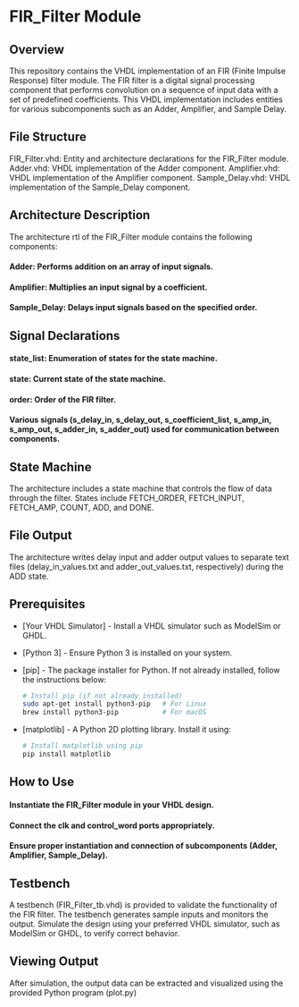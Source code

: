 # FIR_Filter Module
## Overview
This repository contains the VHDL implementation of an FIR (Finite Impulse Response) filter module. The FIR filter is a digital signal processing component that performs convolution on a sequence of input data with a set of predefined coefficients. This VHDL implementation includes entities for various subcomponents such as an Adder, Amplifier, and Sample Delay.

## File Structure
FIR_Filter.vhd: Entity and architecture declarations for the FIR_Filter module.
Adder.vhd: VHDL implementation of the Adder component.
Amplifier.vhd: VHDL implementation of the Amplifier component.
Sample_Delay.vhd: VHDL implementation of the Sample_Delay component.

## Architecture Description
The architecture rtl of the FIR_Filter module contains the following components:
#### Adder: Performs addition on an array of input signals.
#### Amplifier: Multiplies an input signal by a coefficient.
#### Sample_Delay: Delays input signals based on the specified order.

## Signal Declarations
#### state_list: Enumeration of states for the state machine.
#### state: Current state of the state machine.
#### order: Order of the FIR filter.
#### Various signals (s_delay_in, s_delay_out, s_coefficient_list, s_amp_in, s_amp_out, s_adder_in, s_adder_out) used for communication between components.

## State Machine
The architecture includes a state machine that controls the flow of data through the filter. States include FETCH_ORDER, FETCH_INPUT, FETCH_AMP, COUNT, ADD, and DONE.

## File Output
The architecture writes delay input and adder output values to separate text files (delay_in_values.txt and adder_out_values.txt, respectively) during the ADD state.
## Prerequisites
- [Your VHDL Simulator] - Install a VHDL simulator such as ModelSim or GHDL.
- [Python 3] - Ensure Python 3 is installed on your system.
- [pip] - The package installer for Python. If not already installed, follow the instructions below:

    ```bash
    # Install pip (if not already installed)
    sudo apt-get install python3-pip   # For Linux
    brew install python3-pip           # For macOS
    ```

- [matplotlib] - A Python 2D plotting library. Install it using:

    ```bash
    # Install matplotlib using pip
    pip install matplotlib
    ```
    
## How to Use
#### Instantiate the FIR_Filter module in your VHDL design.
#### Connect the clk and control_word ports appropriately.
#### Ensure proper instantiation and connection of subcomponents (Adder, Amplifier, Sample_Delay).

## Testbench
A testbench (FIR_Filter_tb.vhd) is provided to validate the functionality of the FIR filter. The testbench generates sample inputs and monitors the output. Simulate the design using your preferred VHDL simulator, such as ModelSim or GHDL, to verify correct behavior.

## Viewing Output
After simulation, the output data can be extracted and visualized using the provided Python program (plot.py)
